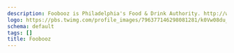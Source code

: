 ```yaml
---
description: Foobooz is Philadelphia's Food & Drink Authority. http://www.phillymag.com/foobooz/
logo: https://pbs.twimg.com/profile_images/796377146298081281/k0Vw08du_400x400.jpg
schema: default
tags: []
title: Foobooz
---
```

